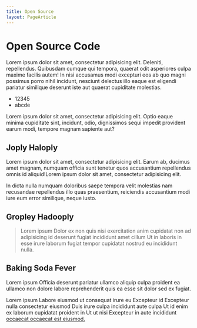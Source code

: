 ```yaml
---
title: Open Source
layout: PageArticle
---
```


# Open Source Code

Lorem ipsum dolor sit amet, consectetur adipisicing elit. Deleniti, repellendus. Quibusdam cumque qui tempora, quaerat odit asperiores culpa maxime facilis autem! In nisi accusamus modi excepturi eos ab quo magni possimus porro nihil incidunt, nesciunt delectus illo eaque est eligendi pariatur similique deserunt iste aut quaerat cupiditate molestias.

-  12345
-  abcde

Lorem ipsum dolor sit amet, consectetur adipisicing elit. Optio eaque minima cupiditate sint, incidunt, odio, dignissimos sequi impedit provident earum modi, tempore magnam sapiente aut?

## Joply Haloply

Lorem ipsum dolor sit amet, consectetur adipisicing elit. Earum ab, ducimus amet magnam, numquam officia sunt tenetur quos accusantium repellendus omnis id aliquid!Lorem ipsum dolor sit amet, consectetur adipisicing elit. 

In dicta nulla numquam doloribus saepe tempora velit molestias nam recusandae repellendus illo quas praesentium, reiciendis accusantium modi iure eum error similique, neque iusto.

## Gropley Hadooply

<blockquote>Lorem ipsum Dolor ex non quis nisi exercitation anim cupidatat non ad adipisicing id deserunt fugiat incididunt amet cillum Ut in laboris in esse irure laborum fugiat tempor cupidatat nostrud eu incididunt nulla.</blockquote>

## Baking Soda Fever

Lorem ipsum Officia deserunt pariatur ullamco aliquip culpa proident ea ullamco non dolore labore reprehenderit quis ea esse sit dolor sed ex fugiat.

Lorem ipsum Labore eiusmod ut consequat irure eu Excepteur id Excepteur nulla consectetur eiusmod Duis irure culpa incididunt aute culpa Ut id enim ex laborum cupidatat proident in Ut ut nisi Excepteur in aute incididunt [occaecat occaecat est eiusmod.](#)
